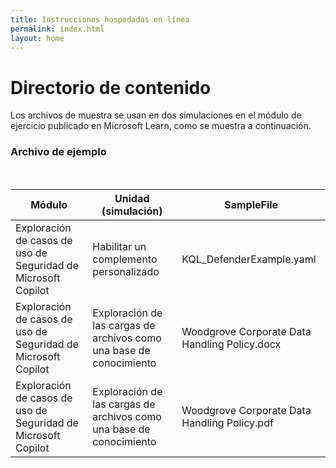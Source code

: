 ```yaml
---
title: Instrucciones hospedadas en línea
permalink: index.html
layout: home
---
```


# Directorio de contenido

Los archivos de muestra se usan en dos simulaciones en el módulo de ejercicio publicado en Microsoft Learn, como se muestra a continuación.

### Archivo de ejemplo
</br>

| Módulo | Unidad (simulación) | SampleFile |
| --- | --- | --- |
| Exploración de casos de uso de Seguridad de Microsoft Copilot | Habilitar un complemento personalizado | KQL_DefenderExample.yaml |
| Exploración de casos de uso de Seguridad de Microsoft Copilot | Exploración de las cargas de archivos como una base de conocimiento | Woodgrove Corporate Data Handling Policy.docx |
| Exploración de casos de uso de Seguridad de Microsoft Copilot | Exploración de las cargas de archivos como una base de conocimiento | Woodgrove Corporate Data Handling Policy.pdf |

